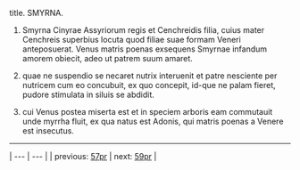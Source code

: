 title. SMYRNA.



1. Smyrna Cinyrae Assyriorum regis et Cenchreidis filia, cuius mater Cenchreis superbius locuta quod filiae suae formam Veneri anteposuerat. Venus matris poenas exsequens Smyrnae infandum amorem obiecit, adeo ut patrem suum amaret.



2. quae ne suspendio se necaret nutrix interuenit et patre nesciente per nutricem cum eo concubuit, ex quo concepit, id-que ne palam fieret, pudore stimulata in siluis se abdidit.



3. cui Venus postea miserta est et in speciem arboris eam commutauit unde myrrha fluit, ex qua natus est Adonis, qui matris poenas a Venere est insecutus.



---

| --- | --- |
| previous: [57pr](../57pr/) | next: [59pr](../59pr/) |